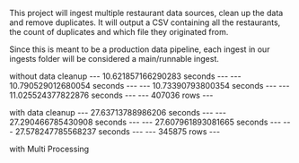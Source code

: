 This project will ingest multiple restaurant data sources, clean up the data and remove duplicates. It will output a CSV containing all the restaurants, the count of duplicates and which file they originated from.

Since this is meant to be a production data pipeline, each ingest in our ingests folder will be considered a main/runnable ingest.

without data cleanup
--- 10.621857166290283 seconds ---
--- 10.790529012680054 seconds ---
--- 10.73390793800354 seconds ---
--- 11.025524377822876 seconds ---
--- 407036 rows ---

with data cleanup
--- 27.63713788986206 seconds ---
--- 27.290466785430908 seconds ---
--- 27.607961893081665 seconds ---
--- 27.578247785568237 seconds ---
--- 345875 rows ---

with Multi Processing
